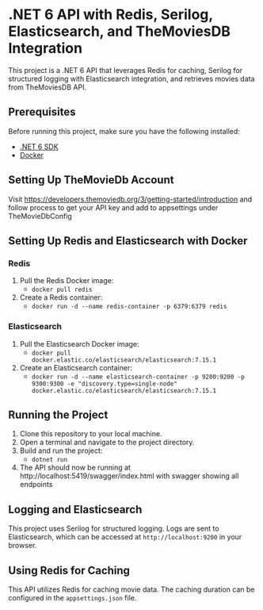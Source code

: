 # .NET 6 API with Redis, Serilog, Elasticsearch, and TheMoviesDB Integration

This project is a .NET 6 API that leverages Redis for caching, Serilog for structured logging with Elasticsearch integration, and retrieves movies data from TheMoviesDB API.

## Prerequisites

Before running this project, make sure you have the following installed:

- [.NET 6 SDK](https://dotnet.microsoft.com/download/dotnet/6.0)
- [Docker](https://www.docker.com/)

## Setting Up TheMovieDb Account
Visit https://developers.themoviedb.org/3/getting-started/introduction and
follow process to get your API key and add to appsettings under TheMovieDbConfig


## Setting Up Redis and Elasticsearch with Docker
### Redis
1. Pull the Redis Docker image: 
   - `docker pull redis`
2. Create a Redis container: 
   - `docker run -d --name redis-container -p 6379:6379 redis`

### Elasticsearch
1. Pull the Elasticsearch Docker image:
    - `docker pull docker.elastic.co/elasticsearch/elasticsearch:7.15.1`
2. Create an Elasticsearch container:
    - `docker run -d --name elasticsearch-container -p 9200:9200 -p 9300:9300 -e "discovery.type=single-node" docker.elastic.co/elasticsearch/elasticsearch:7.15.1`

## Running the Project
1. Clone this repository to your local machine. 
2. Open a terminal and navigate to the project directory. 
3. Build and run the project:
   - `dotnet run`
4. The API should now be running at http://localhost:5419/swagger/index.html with swagger 
showing all endpoints

## Logging and Elasticsearch
This project uses Serilog for structured logging. Logs are sent to Elasticsearch, which can be accessed at `http://localhost:9200` in your browser.

## Using Redis for Caching
This API utilizes Redis for caching movie data. The caching duration can be configured in the `appsettings.json` file.
